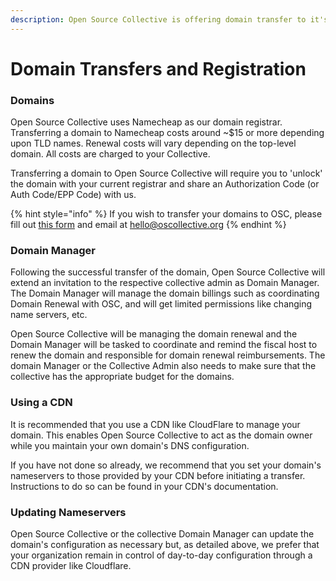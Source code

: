 ```yaml
---
description: Open Source Collective is offering domain transfer to it's hosted collectives.
---
```


# Domain Transfers and Registration

### Domains

Open Source Collective uses Namecheap as our domain registrar. Transferring a domain to Namecheap costs around \~$15 or more depending upon TLD names. Renewal costs will vary depending on the top-level domain. All costs are charged to your Collective.

Transferring a domain to Open Source Collective will require you to 'unlock' the domain with your current registrar and share an Authorization Code (or Auth Code/EPP Code) with us.&#x20;

{% hint style="info" %}
If you wish to transfer your domains to OSC, please fill out [this form](https://forms.gle/6UcW292w7tfD4saz6) and email at hello@oscollective.org
{% endhint %}

### Domain Manager

Following the successful transfer of the domain, Open Source Collective will extend an invitation to the respective collective admin as Domain Manager. The Domain Manager will manage the domain billings such as coordinating Domain Renewal with OSC, and will get limited permissions like changing name servers, etc.&#x20;

Open Source Collective will be managing the domain renewal and the Domain Manager will be tasked to coordinate and remind the fiscal host to renew the domain and responsible for domain renewal reimbursements. The domain Manager or the Collective Admin also needs to make sure that the collective has the appropriate budget for the domains.&#x20;

### Using a CDN

It is recommended that you use a CDN like CloudFlare to manage your domain. This enables Open Source Collective to act as the domain owner while you maintain your own domain's DNS configuration.

If you have not done so already, we recommend that you set your domain's nameservers to those provided by your CDN before initiating a transfer. Instructions to do so can be found in your CDN's documentation.

### Updating Nameservers

Open Source Collective or the collective Domain Manager can update the domain's configuration as necessary but, as detailed above, we prefer that your organization remain in control of day-to-day configuration through a CDN provider like Cloudflare.

